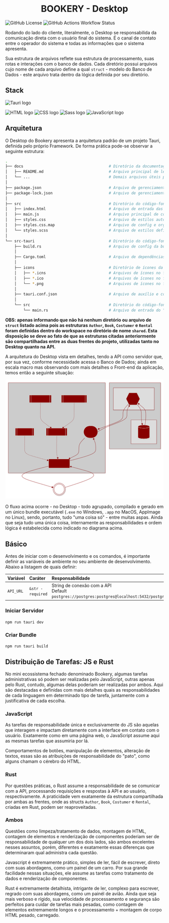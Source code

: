 <h1 align="center">BOOKERY - Desktop</h1>

![GitHub License](https://img.shields.io/github/license/LucasGoncSilva/bookery?labelColor=101010)
![GitHub Actions Workflow Status](https://img.shields.io/github/actions/workflow/status/LucasGoncSilva/bookery/unittest.yml?style=flat&labelColor=%23101010)

Rodando do lado do cliente, literalmente, o Desktop se responsabilida da comunicação direta com o usuário final do sistema. É o canal de contato entre o operador do sistema e todas as informações que o sistema apresenta.

Sua estrutura de arquivos reflete sua estrutura de processamento, suas rotas e interações com o banco de dados. Cada diretório possui arquivos cujo nome de cada arquivo define a qual `struct` - modelo do Banco de Dados - este arquivo trata dentro da lógica definida por seu diretório.

## Stack

![Tauri logo](https://img.shields.io/badge/Tauri-0f0f0f?style=for-the-badge&logo=Tauri&logoColor=f7bb2f)

![HTML logo](https://img.shields.io/badge/HTML5-E34F26?style=for-the-badge&logo=html5&logoColor=white)
![CSS logo](https://img.shields.io/badge/CSS3-1572B6?style=for-the-badge&logo=css3&logoColor=white)
![Sass logo](https://img.shields.io/badge/Sass-CC6699?style=for-the-badge&logo=sass&logoColor=white)
![JavaScript logo](https://img.shields.io/badge/JavaScript-323330?style=for-the-badge&logo=javascript&logoColor=F7DF1E)

## Arquitetura

O Desktop do Bookery apresenta a arquitetura padrão de um projeto Tauri, definida pelo próprio Framework. De forma prática pode-se observar a seguinte estrutura:

```bash
.
├── docs                                      # Diretório da documentação
│   ├── README.md                             # Arquivo principal de leitura
│   └── ...                                   # Demais arquivos úteis para documentação
│
├── package.json                              # Arquivo de gerenciamento de dependências
├── package-lock.json                         # Arquivo de gerenciamento de dependências
│
├── src                                       # Diretório do código-fonte das interfaces do usuário
│   ├── index.html                            # Arquivo de entrada das interfaces
│   ├── main.js                               # Arquivo principal de comportamentos em JavaScript
│   ├── styles.css                            # Arquivo de estilos autogerado e comprimido para otimização
│   ├── styles.css.map                        # Arquivo de config e organização para o arquivo acima
│   └── styles.scss                           # Arquivo de estilos definidos
│
└── src-tauri                                 # Diretório do código-fonte do compilador/bundle
    ├── build.rs                              # Arquivo de config da build
    │
    ├── Cargo.toml                            # Arquivo de dependências do projeto
    │
    ├── icons                                 # Diretório de ícones da aplicação
    │   ├── *.icns                            # Arquivos de ícones no format .icns
    │   ├── *.ico                             # Arquivos de ícones no format .ico
    │   └── *.png                             # Arquivos de ícones no format .icns
    │
    ├── tauri.conf.json                       # Arquivo de auxílio e configuração de biuld
    │
    └── src                                   # Diretório do código-fonte do motor
        └── main.rs                           # Arquivo de entrada do "Back-end" do executável
```

**OBS: apenas informando que não há nenhum diretório ou arquivo de `struct` listado acima pois as estruturas `Author`, `Book`, `Costumer` e `Rental` foram definidas dentro do workspace no diretório de nome `shared`. Esta disposição se deve ao fato de que as estruturas citadas anteriormente são compartilhadas entre as duas frentes do projeto, utilizadas tanto no Desktop quanto na API.**

A arquitetura do Desktop vista em detalhes, tendo a API como servidor que, por sua vez, conforme necessidade acessa o Banco de Dados; ainda em escala macro mas observando com mais detalhes o Front-end da aplicação, temos então a seguinte situação:

![Arquitetura Geral](./arch.svg)

O fluxo acima ocorre - no Desktop - todo agrupado, compilado e gerado em um único bundle executável (`.exe` no Windows, `.app` no MacOS, AppImage no Linux), sendo, portanto, tudo "uma coisa só" - entre muitas aspas. Ainda que seja tudo uma única coisa, internamente as responsabilidades e ordem lógica é estabelecida como indicado no diagrama acima.

## Básico

Antes de iniciar com o desenvolvimento e os comandos, é importante definir as variáveis de ambiente no seu ambiente de desenvolvimento. Abaixo a listagem de quais definir:

| Variável  | Caráter           | Responsabilidade                                                                              |
| :-------- | :---------------- | :-------------------------------------------------------------------------------------------- |
| `API_URL` | `&str - required` | String de conexão com a API<br>Default `postgres://postgres:postgres@localhost:5432/postgres` |

<!-- ### Iniciar Testes Automatizados

`cargo test` -->

### Iniciar Servidor

`npm run tauri dev`

### Criar Bundle

`npm run tauri build`

## Distribuição de Tarefas: JS e Rust

No mini ecossistema fechado denominado Bookery, algumas tarefas administrativas só podem ser realizadas pelo JavaScript, outras apenas pelo Rust, contudo, algumas delas poderiam ser realizadas por ambos. Aqui são destacadas e definidas com mais detalhes quais as responsabilidades de cada linguagem em determinado tipo de tarefa, juntamente com a justificativa de cada escolha.

### JavaScript

As tarefas de responsabilidade única e exclusivamente do JS são aquelas que interagem e impactam diretamente com a interface em contato com o usuário. Exatamente como em uma página web, o JavaScript assume aqui as mesmas tarefas que assumiria por lá.

Comportamentos de botões, manipulação de elementos, alteração de textos, essas são as atribuições de responsabilidade do "pato", como alguns chamam o cérebro do HTML.

### Rust

Por questões práticas, o Rust assume a responsabilidade de se comunicar com a API, processando requisições e respostas à API e ao usuário, respectivamente. A praticidade vem exatamente da estrutura compartilhada por ambas as frentes, onde as structs `Author`, `Book`, `Costumer` e `Rental`, criadas em Rust, podem ser reaproveitadas.

### Ambos

Questões como limpeza/tratamento de dados, montagem de HTML, contagem de elementos e renderização de componentes poderiam ser de responsabilidade de qualquer um dos dois lados, são ambos excelentes nesses assuntos, porém, diferentes e exatamente essas diferenças que determinaram qual administra cada questão.

Javascript é extremamente prático, simples de ler, fácil de escrever, direto com suas abordagens, como um painel de um carro. Por sua grande facilidade nessas situações, ele assume as tarefas como tratamento de dados e renderização de componentes.

Rust é extremamente detalhista, intrigante de ler, complexo para escrever, regrado com suas abordagens, como um painél de avião. Ainda que seja mais verboso e rígido, sua velocidade de processamento e segurança são perfeitos para cuidar de tarefas mais pesadas, como contagem de elementos extremamente longos e o processamento + montagem de corpo HTML pesado, carregado.
